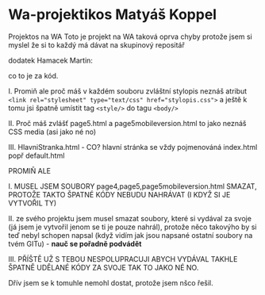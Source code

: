# Wa-projektikos Matyáš Koppel
Projektos na WA
Toto je projekt na WA taková oprva chyby protože jsem si myslel že si to každý má dávat na skupinový repositář

dodatek Hamacek Martin: 

co to je za kód. 

I. Promiň ale proč máš v každém souboru zvláštní stylopis neznáš atribut `<link rel="stylesheet" type="text/css" href="stylopis.css">` a ještě k tomu jsi špatně umístit tag `<style/>` do tagu `<body/>`

II. Proč máš zvlášť page5.html a page5mobileversion.html to jako neznáš CSS media (asi jako né no)

III. HlavniStranka.html - CO? hlavní stránka se vždy pojmenováná index.html popř default.html

PROMIŇ ALE 

I. MUSEL JSEM SOUBORY page4,page5,page5mobileversion.html SMAZAT, PROTOŽE TAKTO ŠPATNÉ KÓDY NEBUDU NAHRÁVAT (I KDYŽ SI JE VYTVOŘIL TY)

II. ze svého projektu jsem musel smazat soubory, které si vydával za svoje (já jsem je vytvořil jenom se ti je pouze nahrál), protože něco takovýho by si teď nebyl schopen napsal (když vidím jak jsou napsané ostatní soubory na tvém GITu) - **nauč se pořadně podvádět**

III. PŘÍŠTĚ UŽ S TEBOU NESPOLUPRACUJI ABYCH VYDÁVAL TAKHLE ŠPATNĚ UDĚLANÉ KÓDY ZA SVOJE TAK TO JAKO NÉ NO.



Dřív jsem se k tomuhle nemohl dostat, protože jsem nšco řešil. 
